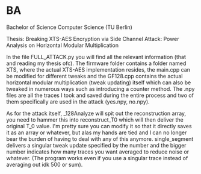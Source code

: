 # BA

Bachelor of Science Computer Science (TU Berlin) 

Thesis: Breaking XTS-AES Encryption via Side Channel Attack: Power Analysis on Horizontal Modular Multiplication

In the file FULL_ATTACK.py you will find all the relevant information (that and reading my thesis ofc). The firmware folder contains a folder named XTS, where the actual XTS-AES implementation resides, the main.cpp can be modified for different tweaks and the GF128.cpp contains the actual horizontal modular multiplication (tweak updating) itself which can also be tweaked in numerous ways such as introducing a counter method. The .npy files are all the traces I took and saved during the entire process and two of them specifically are used in the attack (yes.npy, no.npy).

As for the attack itself, _128Analyze will spit out the reconstruction array, you need to hammer this into reconstruct_T0 which will then deliver the original T_0 value. I'm pretty sure you can modify it so that it directly saves it as an array or whatever, but alas my hands are tied and I can no longer bear the burden of having to deal with any of this anymore. single_segment delivers a singular tweak update specified by the number and the bigger number indicates how many traces you want averaged to reduce noise or whatever. (The program works even if you use a singular trace instead of averaging out idk 500 or sum). 
